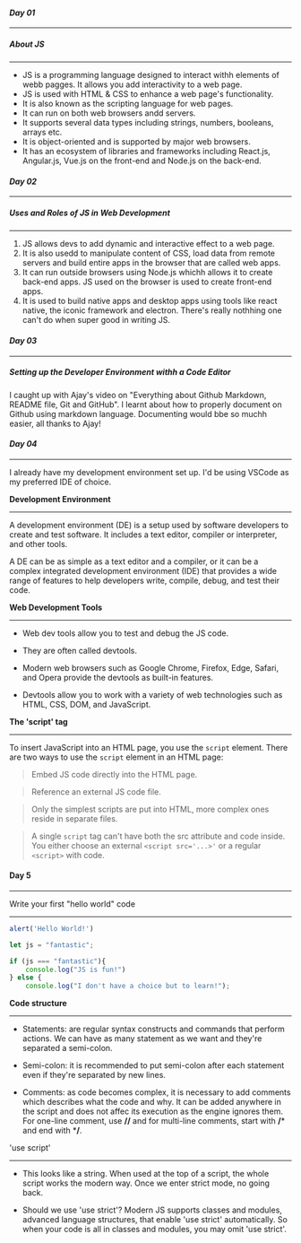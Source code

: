 #### _Day 01_
___

##### **About JS**
---

- JS is a programming language designed to interact withh elements of webb pagges. It allows you add interactivity to a web page. 
- JS is used with HTML & CSS to enhance a web page's functionality.
- It is also known as the scripting language for web pages.
- It can run on both web browsers andd servers.
- It supports several data types including strings, numbers, booleans, arrays etc.
- It is object-oriented and is supported by major web browsers.
- It has an ecosystem of libraries and frameworks including React.js, Angular.js, Vue.js on the front-end and Node.js on the back-end.




#### _Day 02_
---

##### **Uses and Roles of JS in Web Development**
---
1. JS allows devs to add dynamic and interactive effect to a web page.
2. It is also usedd to manipulate content of CSS, load data from remote servers and build entire apps in the browser that are called web apps.
3. It can run outside browsers using Node.js whichh allows it to create back-end apps. JS used on the browser is used to create front-end apps.
4. It is used to build native apps and desktop apps using tools like react native, the iconic framework and electron. There's really nothhing one can't do when super good in writing JS.


#### _Day 03_
___

##### **Setting up the Developer Environment withh a Code Editor**

I caught up with Ajay's video on "Everything about Github Markdown, README file, Git and GitHub". I learnt about how to properly document on Github using markdown language. Documenting would bbe so muchh easier, all thanks to Ajay!


#### _Day 04_
___
I already have my development environment set up. I'd be using VSCode as my preferred IDE of choice.

**Development Environment**
___

A development environment (DE) is a setup used by software developers to create and test software. It includes a text editor, compiler or interpreter, and other tools.

A DE can be as simple as a text editor and a compiler, or it can be a complex integrated development environment (IDE) that provides a wide range of features to help developers write, compile, debug, and test their code.

**Web Development Tools**
___
- Web dev tools allow you to test and debug the JS code.
- They are often called devtools.

- Modern web browsers such as Google Chrome, Firefox, Edge, Safari, and Opera provide the devtools as built-in features.

- Devtools allow you to work with a variety of web technologies such as HTML, CSS, DOM, and JavaScript.


**The 'script' tag**
___

To insert JavaScript into an HTML page, you use the `script` element. There are two ways to use the `script` element in an HTML page:

>Embed JS code directly into the HTML page.

>Reference an external JS code file.

>Only the simplest scripts are put into HTML, more complex ones reside in separate files.

>A single `script` tag can't have both the src attribute and code inside. You either choose an external `<script src='...>'` or a regular `<script>` with code.



#### Day 5
___

Write your first "hello world" code
___

``` js
alert('Hello World!')
```

``` js
let js = "fantastic";

if (js === "fantastic"){
    console.log("JS is fun!")
} else {
    console.log("I don't have a choice but to learn!");
```

**Code structure**
___
- Statements: are regular syntax constructs and commands that perform actions. We can have as many statement as we want and they're separated a semi-colon.

- Semi-colon: it is recommended to put semi-colon after each statement even if they're separated by new lines.

- Comments: as code becomes complex, it is necessary to add comments which describes what the code and why. It can be added anywhere in the script and does not affec its execution as the engine ignores them. For one-line comment, use **//** and for multi-line comments, start with **/*** and end with ***/**.


'use script'
___

- This looks like a string. When used at the top of a script, the whole script works the modern way. Once we enter strict mode, no going back.

- Should we use 'use strict'?
Modern JS supports classes and modules, advanced language structures, that enable 'use strict' automatically. So when your code is all in classes and modules, you may omit 'use strict'.




